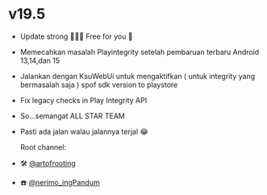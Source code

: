 

# v19.5

- Update strong 💪🔥🔥  Free for you 🤭
- Memecahkan masalah Playintegrity setelah pembaruan terbaru Android 13,14,dan 15
- Jalankan dengan KsuWebUi untuk mengaktifkan ( untuk integrity yang bermasalah saja ) spof sdk version to playstore
- Fix legacy checks in Play Integrity API
- So...semangat ALL STAR TEAM
- Pasti ada jalan walau jalannya terjal 😂

     Root channel:
- 🛠️ [@artofrooting](https://t.me/artofrooting)
- ☎️ [@nerimo_ingPandum](https://t.me/nerimo_ingPandum)
